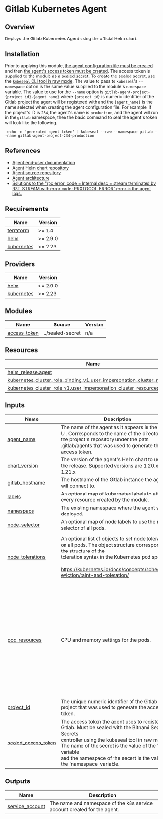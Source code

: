 # Gitlab Kubernetes Agent

## Overview

Deploys the Gitlab Kubernetes Agent using the official Helm chart.

## Installation

Prior to applying this module, [the agent configuration file must be created](https://docs.gitlab.com/ee/user/clusters/agent/install/#create-an-agent-configuration-file) and then [the agent's access token must be created](https://docs.gitlab.com/ee/user/clusters/agent/install/#register-the-agent-with-gitlab).  The access token is supplied to the module as a [sealed secret](https://github.com/bitnami-labs/sealed-secrets).  To create the sealed secret, use the [`kubeseal` CLI tool in raw mode](https://github.com/bitnami-labs/sealed-secrets#raw-mode-experimental).  The value to pass to `kubeseal`'s `--namespace` option is the same value supplied to the module's `namespace` variable.  The value to use for the `--name` option is `gitlab-agent-project-{project_id}-{agent_name}` where `{project_id}` is numeric identifier of the Gitlab project the agent will be registered with and the `{agent_name}` is the name selected when creating the agent configuration file.  For example, if the project's ID is `234`, the agent's name is `production`, and the agent will run in the `gitlab` namespace, then the basic command to seal the agent's token will look like the following.

```shell
 echo -n 'generated agent token' | kubeseal --raw --namespace gitlab --name gitlab-agent-project-234-production
```

## References

* [Agent end-user documentation](https://docs.gitlab.com/ee/user/clusters/agent/)
* [Agent Helm chart repository](https://gitlab.com/gitlab-org/charts/gitlab-agent)
* [Agent source repository](https://gitlab.com/gitlab-org/cluster-integration/gitlab-agent)
* [Agent architecture](https://gitlab.com/gitlab-org/cluster-integration/gitlab-agent/-/blob/master/doc/architecture.md)
* [Solutions to the "rpc error: code = Internal desc = stream terminated by RST_STREAM with error code: PROTOCOL_ERROR" error in the agent logs.](https://gitlab.com/gitlab-org/cluster-integration/gitlab-agent/-/issues/19)

<!-- BEGIN_TF_DOCS -->
## Requirements

| Name | Version |
|------|---------|
| <a name="requirement_terraform"></a> [terraform](#requirement\_terraform) | >= 1.4 |
| <a name="requirement_helm"></a> [helm](#requirement\_helm) | >= 2.9.0 |
| <a name="requirement_kubernetes"></a> [kubernetes](#requirement\_kubernetes) | >= 2.23 |

## Providers

| Name | Version |
|------|---------|
| <a name="provider_helm"></a> [helm](#provider\_helm) | >= 2.9.0 |
| <a name="provider_kubernetes"></a> [kubernetes](#provider\_kubernetes) | >= 2.23 |

## Modules

| Name | Source | Version |
|------|--------|---------|
| <a name="module_access_token"></a> [access\_token](#module\_access\_token) | ../sealed-secret | n/a |

## Resources

| Name | Type |
|------|------|
| [helm_release.agent](https://registry.terraform.io/providers/hashicorp/helm/latest/docs/resources/release) | resource |
| [kubernetes_cluster_role_binding_v1.user_impersonation_cluster_resources](https://registry.terraform.io/providers/hashicorp/kubernetes/latest/docs/resources/cluster_role_binding_v1) | resource |
| [kubernetes_cluster_role_v1.user_impersonation_cluster_resources](https://registry.terraform.io/providers/hashicorp/kubernetes/latest/docs/resources/cluster_role_v1) | resource |

## Inputs

| Name | Description | Type | Default | Required |
|------|-------------|------|---------|:--------:|
| <a name="input_agent_name"></a> [agent\_name](#input\_agent\_name) | The name of the agent as it appears in the Gitlab UI.  Corresponds to the name of the directory in the project's repository under the path .gitlab/agents that was used to generate the access token. | `string` | n/a | yes |
| <a name="input_chart_version"></a> [chart\_version](#input\_chart\_version) | The version of the agent's Helm chart to use for the release. Supported versions are 1.20.x and 1.21.x | `string` | n/a | yes |
| <a name="input_gitlab_hostname"></a> [gitlab\_hostname](#input\_gitlab\_hostname) | The hostname of the Gitlab instance the agent will connect to. | `string` | `"gitlab.com"` | no |
| <a name="input_labels"></a> [labels](#input\_labels) | An optional map of kubernetes labels to attach to every resource created by the module. | `map(string)` | `{}` | no |
| <a name="input_namespace"></a> [namespace](#input\_namespace) | The existing namespace where the agent will be deployed. | `string` | `"gitlab-agent"` | no |
| <a name="input_node_selector"></a> [node\_selector](#input\_node\_selector) | An optional map of node labels to use the node selector of all pods. | `map(string)` | `{}` | no |
| <a name="input_node_tolerations"></a> [node\_tolerations](#input\_node\_tolerations) | An optional list of objects to set node tolerations on all pods.  The object structure corresponds to the structure of the<br>toleration syntax in the Kubernetes pod spec.<br><br>https://kubernetes.io/docs/concepts/scheduling-eviction/taint-and-toleration/ | <pre>list(object(<br>    {<br>      key      = string<br>      operator = string<br>      value    = optional(string)<br>      effect   = string<br>    }<br>  ))</pre> | `[]` | no |
| <a name="input_pod_resources"></a> [pod\_resources](#input\_pod\_resources) | CPU and memory settings for the pods. | <pre>object(<br>    {<br>      limits = optional(object(<br>        {<br>          cpu    = optional(string, "200m")<br>          memory = optional(string, "256Mi")<br>        }<br>        ),<br>      {})<br>      requests = optional(<br>        object(<br>          {<br>            cpu    = optional(string, "100m")<br>            memory = optional(string, "128Mi")<br>          }<br>        ),<br>      {})<br>    }<br>  )</pre> | `{}` | no |
| <a name="input_project_id"></a> [project\_id](#input\_project\_id) | The unique numeric identifier of the Gitlab project that was used to generate the access token. | `number` | n/a | yes |
| <a name="input_sealed_access_token"></a> [sealed\_access\_token](#input\_sealed\_access\_token) | The access token the agent uses to register with Gitlab.  Must be sealed with the Bitnami Sealed Secrets<br>controller using the kubeseal tool in raw mode.  The name of the secret is the value of the 'name' variable<br>and the namespace of the secert is the value of the 'namespace' variable. | `string` | n/a | yes |

## Outputs

| Name | Description |
|------|-------------|
| <a name="output_service_account"></a> [service\_account](#output\_service\_account) | The name and namespace of the k8s service account created for the agent. |
<!-- END_TF_DOCS -->
